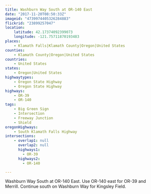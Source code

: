 ```yaml
---
title: Washburn Way South at OR-140 East
date: "2017-11-20T08:50:33Z"
imageid: "4739974405326284883"
flickrid: "23899257047"
location:
    latitude: 42.17374092399073
    longitude: -121.75711870193483
places:
    - Klamath Falls|Klamath County|Oregon|United States
counties:
    - Klamath County|Oregon|United States
countries:
    - United States
states:
    - Oregon|United States
highwaytypes:
    - Oregon State Highway
    - Oregon State Highway
highways:
    - OR-39
    - OR-140
tags:
    - Big Green Sign
    - Intersection
    - Freeway Junction
    - Shield
oregonHighways:
    - South Klamath Falls Highway
intersections:
    - overlap1: null
      overlap2: null
      highways1:
        - OR-39
      highways2:
        - OR-140

---
```

Washburn Way South at OR-140 East.  Use OR-140 east for OR-39 and Merrill.  Continue south on Washburn Way for Kingsley Field.